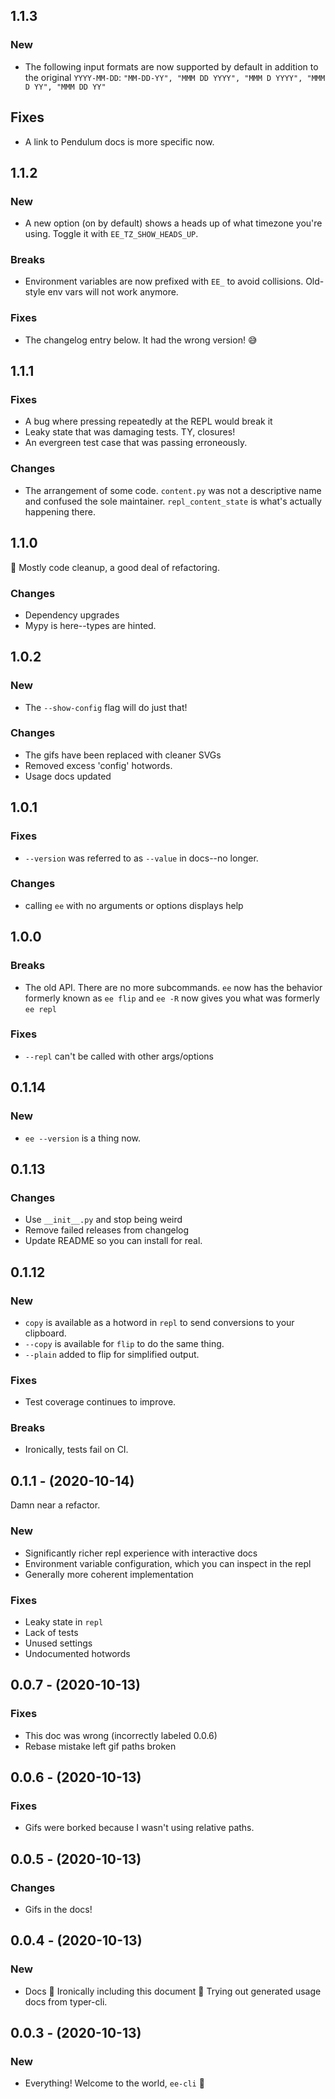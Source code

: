 ## 1.1.3

### New

- The following input formats are now supported by default in addition to the original `YYYY-MM-DD`:
`"MM-DD-YY", "MMM DD YYYY", "MMM D YYYY", "MMM D YY", "MMM DD YY"`

## Fixes

- A link to Pendulum docs is more specific now.

## 1.1.2

### New

- A new option (on by default) shows a heads up of what timezone you're using. Toggle it with `EE_TZ_SHOW_HEADS_UP`.

### Breaks

- Environment variables are now prefixed with `EE_` to avoid collisions. Old-style env vars will not work anymore.

### Fixes

- The changelog entry below. It had the wrong version! :sweat_smile:

## 1.1.1

### Fixes
- A bug where pressing <enter> repeatedly at the REPL would break it
- Leaky state that was damaging tests. TY, closures!
- An evergreen test case that was passing erroneously.

### Changes
- The arrangement of some code. `content.py` was not a descriptive name and confused the sole maintainer. `repl_content_state` is what's actually happening there.

## 1.1.0

:tada: Mostly code cleanup, a good deal of refactoring.

### Changes

- Dependency upgrades
- Mypy is here--types are hinted.

## 1.0.2

### New

- The `--show-config` flag will do just that!

### Changes

- The gifs have been replaced with cleaner SVGs
- Removed excess 'config' hotwords.
- Usage docs updated

## 1.0.1

### Fixes

- `--version` was referred to as `--value` in docs--no longer.

### Changes

- calling `ee` with no arguments or options displays help

## 1.0.0

### Breaks

- The old API. There are no more subcommands. `ee` now has the behavior formerly known as `ee flip` and `ee -R` now gives you what was formerly `ee repl`

### Fixes

- `--repl` can't be called with other args/options

## 0.1.14

### New

-  `ee --version` is a thing now.

## 0.1.13

### Changes

- Use `__init__.py` and stop being weird
- Remove failed releases from changelog
- Update README so you can install for real.

## 0.1.12

### New

- `copy` is available as a hotword in `repl` to send conversions to your clipboard.
- `--copy` is available for `flip` to do the same thing.
- `--plain` added to flip for simplified output.

### Fixes

- Test coverage continues to improve.

### Breaks

- Ironically, tests fail on CI.

## 0.1.1 - (2020-10-14)

Damn near a refactor.

### New

- Significantly richer repl experience with interactive docs
- Environment variable configuration, which you can inspect in the repl
- Generally more coherent implementation

###  Fixes

- Leaky state in `repl`
- Lack of tests
- Unused settings
- Undocumented hotwords


## 0.0.7 - (2020-10-13)

### Fixes

* This doc was wrong (incorrectly labeled 0.0.6)
* Rebase mistake left gif paths broken

## 0.0.6 - (2020-10-13)

### Fixes

* Gifs were borked because I wasn't using relative paths.

## 0.0.5 - (2020-10-13)

### Changes

* Gifs in the docs!

## 0.0.4 - (2020-10-13)


### New

* Docs 📖 Ironically including this document 🤔 Trying out generated usage docs from typer-cli.


## 0.0.3 - (2020-10-13)

### New

* Everything! Welcome to the world, `ee-cli` 🎉
